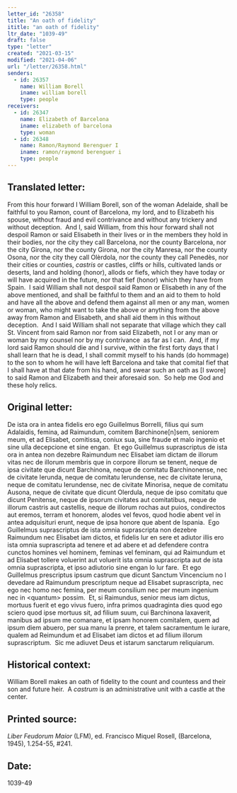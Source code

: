 ```yaml
---
letter_id: "26358"
title: "An oath of fidelity"
ititle: "an oath of fidelity"
ltr_date: "1039-49"
draft: false
type: "letter"
created: "2021-03-15"
modified: "2021-04-06"
url: "/letter/26358.html"
senders:
  - id: 26357
    name: William Borell
    iname: william borell
    type: people
receivers:
  - id: 26347
    name: Elizabeth of Barcelona
    iname: elizabeth of barcelona
    type: woman
  - id: 26348
    name: Ramon/Raymond Berenguer I
    iname: ramon/raymond berenguer i
    type: people
---
```

<h2> Translated letter:</h2><p>From this hour forward I William Borell, son of the woman Adelaide, shall be faithful to you Ramon, count of Barcelona, my lord, and to Elizabeth his spouse, without fraud and evil contrivance and without any trickery and without deception.&nbsp; And I, said William, from this hour forward shall not despoil Ramon or said Elisabeth in their lives or in the members they hold in their bodies, nor the city they call Barcelona, nor the county Barcelona, nor the city Girona, nor the county Girona, nor the city Manresa, nor the county Osona, nor the city they call Olèrdola, nor the county they call Penedès, nor their cities or counties, <em>castris</em> or castles, cliffs or hills, cultivated lands or deserts, land and holding (honor), allods or fiefs, which they have today or will have acquired in the future, nor that fief (honor) which they have from Spain.&nbsp; I said William shall not despoil said Ramon or Elisabeth in any of the above mentioned, and shall be faithful to them and an aid to them to hold and have all the above and defend them against all men or any man, women or woman, who might want to take the above or anything from the above away from Ramon and Elisabeth, and shall aid them in this without deception. &nbsp;And I said William shall not separate that village which they call St. Vincent from said Ramon nor from said Elizabeth, not I or any man or woman by my counsel nor by my contrivance&nbsp; as far as I can.&nbsp; And, if my lord said Ramon should die and I survive, within the first forty days that I shall learn that he is dead, I shall commit myself to his hands (do hommage) to the son to whom he will have left Barcelona and take that comital fief that I shall have at that date from his hand, and swear such an oath as [I swore] to said Ramon and Elizabeth and their aforesaid son.&nbsp; So help me God and these holy relics.</p><h2 class="mt-4"> Original letter:</h2><p>De ista ora in antea fidelis ero ego Guillelmus Borrelli, filius qui sum Adalaidis, femina, ad Raimundum, comitem Barchinone[n]sem, seniorem meum, et ad Elisabet, comitissa, coniux sua, sine fraude et malo ingenio et sine ulla decepcione et sine engan.&nbsp; Et ego Guillelmus suprascriptus de ista ora in antea non dezebre Raimundum nec Elisabet iam dictam de illorum vitas nec de illorum membris que in corpore illorum se tenent, neque de ipsa civitate que dicunt Barchinona, neque de comitatu Barchinonense, nec de civitate Ierunda, neque de comitatu Ierundense, nec de civitate Ieruna, neque de comitatu Ierundense, nec de civitate Minorisa, neque de comitatu Ausona, neque de civitate que dicunt Olerdula, neque de ipso comitatu que dicunt Penitense, neque de ipsorum civitates aut comitatibus, neque de illorum castris aut castellis, neque de illorum rochas aut puios, condirectos aut eremos, terram et honorem, alodes vel fevos, quod hodie abent vel in antea adquisituri erunt, neque de ipsa honore que abent de Ispania.&nbsp; Ego Guillelmus suprascriptus de ista omnia suprascripta non dezebre Raimundum nec Elisabet iam dictos, et fidelis lur en sere et adiutor illis ero ista omnia suprascripta ad tenere et ad abere et ad defendere contra cunctos homines vel hominem, feminas vel feminam, qui ad Raimundum et ad Elisabet tollere voluerint aut voluerit ista omnia suprascripta aut de ista omnia suprascripta, et ipso adiutorio sine engan lo lur fare.&nbsp; Et ego Guillelmus prescriptus ipsum castrum que dicunt Sanctum Vincencium no l devedare ad Raimundum prescriptum neque ad Elisabet suprascripta, nec ego nec homo nec femina, per meum consilium nec per meum ingenium nec in &lt;quantum&gt; possim.&nbsp; Et, si Raimundus, senior meus iam dictus, mortuus fuerit et ego vivus fuero, infra primos quadraginta dies quod ego sciero quod ipse mortuus sit, ad filium suum, cui Barchinona laxaverit, manibus ad ipsum me comanare, et ipsam honorem comitalem, quem ad ipsum diem abuero, per sua manu la prenre, et talem sacramentum le iurare, qualem ad Reimundum et ad Elisabet iam dictos et ad filium illorum suprascriptum.&nbsp; Sic me adiuvet Deus et istarum sanctarum reliquiarum.</p><h2 class="mt-4"> Historical context:</h2><p>William Borell makes an oath of fidelity to the count and countess and their son and future heir.&nbsp;&nbsp;<span>A&nbsp;</span><em>castrum</em><span>&nbsp;is an administrative unit with a castle at the center.</span></p><h2 class="mt-4"> Printed source:</h2><p><i>Liber Feudorum Maior</i> (LFM), ed. Francisco Miquel Rosell, (Barcelona, 1945),&nbsp;1.254-55, #241.&nbsp;&nbsp;</p><h2 class="mt-4"> Date:</h2>1039-49